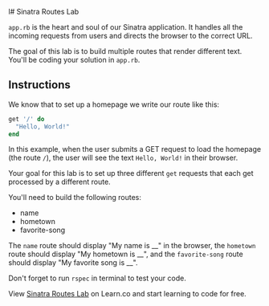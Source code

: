 l# Sinatra Routes Lab

`app.rb` is the heart and soul of our Sinatra application. It handles all the incoming requests from users and directs the browser to the correct URL.

The goal of this lab is to build multiple routes that render different text. You'll be coding your solution in `app.rb`.

## Instructions

We know that to set up a homepage we write our route like this:

```ruby
get '/' do
  "Hello, World!"
end
```

In this example, when the user submits a GET request to load the homepage (the route `/`), the user will see the text `Hello, World!` in their browser.

Your goal for this lab is to set up three different `get` requests that each get processed by a different route.

You'll need to build the following routes:

+ name
+ hometown
+ favorite-song

The `name` route should display "My name is \_\_" in the browser, the `hometown` route should display "My hometown is \_\_", and the `favorite-song` route should display "My favorite song is \_\_".

Don't forget to run `rspec` in terminal to test your code.

<p data-visibility='hidden'>View <a href='https://learn.co/lessons/sinatra-basic-routes-lab' title='Sinatra Routes Lab'>Sinatra Routes Lab</a> on Learn.co and start learning to code for free.</p>
